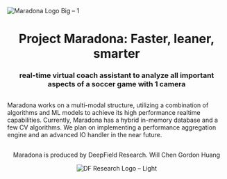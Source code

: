 ![Maradona Logo Big – 1](https://github.com/user-attachments/assets/9448a68b-a62b-4327-a330-3ed972859e2a)


<div align="center">

Project Maradona: Faster, leaner, smarter
===========================
### real-time virtual coach assistant to analyze all important aspects of a soccer game with 1 camera
<div align="left">

## 

Maradona works on a multi-modal structure, utilizing a combination of algorithms and ML models to achieve its high performance realtime capabilities. Currently, Maradona has a hybrid in-memory database and a few CV algorithms. We plan on implementing a performance aggregation engine and an advanced IO handler in the near future. 

## 
<div align="center">
Maradona is produced by DeepField Research. 
Will Chen
Gordon Huang
  
![DF Research Logo – Light](https://github.com/user-attachments/assets/4b31ed76-920b-4e30-bad8-ce4bea106a65)
